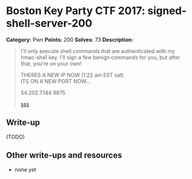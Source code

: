 # Boston Key Party CTF 2017: signed-shell-server-200

**Category:** Pwn
**Points:** 200
**Solves:** 73
**Description:**

> I'll only execute shell commands that are authenticated with my hmac-sha1 key.
> I'll sign a few benign commands for you, but after that, you're on your own!
>
> THERES A NEW IP NOW (1:22 am EST sat)<br>
> ITS ON A NEW PORT NOW...
>
> 54.202.7.144 9875
>
> [sss](http://ctf.bostonkey.party/files/1cc48560a404497617d529d25df9bbef/sss)

## Write-up

(TODO)

## Other write-ups and resources

* none yet
